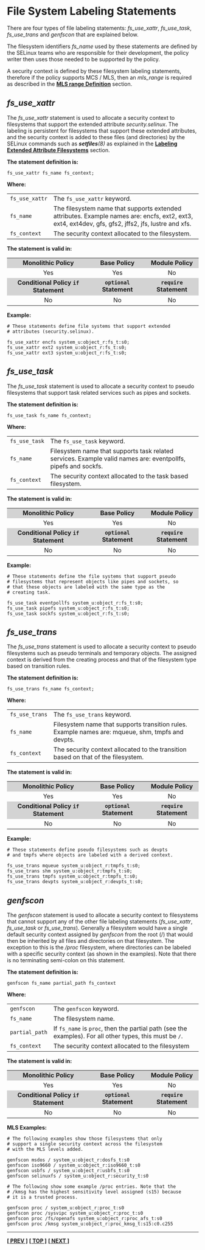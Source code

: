 # File System Labeling Statements

There are four types of file labeling statements: *fs_use_xattr*,
*fs_use_task*, *fs_use_trans* and *genfscon* that are explained below.

The filesystem identifiers *fs_name* used by these statements are
defined by the SELinux teams who are responsible for their development,
the policy writer then uses those needed to be supported by the policy.

A security context is defined by these filesystem labeling statements,
therefore if the policy supports MCS / MLS, then an *mls_range* is
required as described in the
[**MLS range Definition**](mls_statements.md#mls-range-definition) section.


## *fs_use_xattr*

The *fs_use_xattr* statement is used to allocate a security context to
filesystems that support the extended attribute *security.selinux*. The
labeling is persistent for filesystems that support these extended
attributes, and the security context is added to these files (and directories)
by the SELinux commands such as ***setfiles**(8)* as explained in the
[**Labeling Extended Attribute Filesystems**](objects.md#labeling-extended-attribute-filesystems)
section.

**The statement definition is:**

```
fs_use_xattr fs_name fs_context;
```

**Where:**

<table>
<tbody>
<tr>
<td><code>fs_use_xattr</code></td>
<td>The <code>fs_use_xattr</code> keyword.</td>
</tr>
<tr>
<td><code>fs_name</code></td>
<td>The filesystem name that supports extended attributes. Example names are: encfs, ext2, ext3, ext4, ext4dev, gfs, gfs2, jffs2, jfs, lustre and xfs.</td>
</tr>
<tr>
<td><code>fs_context</code></td>
<td>The security context allocated to the filesystem.</td>
</tr>
</tbody>
</table>

**The statement is valid in:**

<table style="text-align:center">
<tbody>
<tr style="background-color:#D3D3D3;">
<td><strong>Monolithic Policy</strong></td>
<td><strong>Base Policy</strong></td>
<td><strong>Module Policy</strong></td>
</tr>
<tr>
<td>Yes</td>
<td>Yes</td>
<td>No</td>
</tr>
<tr style="background-color:#D3D3D3;">
<td><strong>Conditional Policy <code>if</code> Statement</strong></td>
<td><strong><code>optional</code> Statement</strong></td>
<td><strong><code>require</code> Statement</strong></td>
</tr>
<tr>
<td>No</td>
<td>No</td>
<td>No</td>
</tr>
</tbody>
</table>

**Example:**

```
# These statements define file systems that support extended
# attributes (security.selinux).

fs_use_xattr encfs system_u:object_r:fs_t:s0;
fs_use_xattr ext2 system_u:object_r:fs_t:s0;
fs_use_xattr ext3 system_u:object_r:fs_t:s0;
```


## *fs_use_task*

The *fs_use_task* statement is used to allocate a security context to
pseudo filesystems that support task related services such as pipes and
sockets.

**The statement definition is:**

```
fs_use_task fs_name fs_context;
```

**Where:**

<table>
<tbody>
<tr>
<td><code>fs_use_task</code></td>
<td>The <code>fs_use_task</code> keyword.</td>
</tr>
<tr>
<td><code>fs_name</code></td>
<td>Filesystem name that supports task related services. Example valid names are: eventpollfs, pipefs and sockfs.</td>
</tr>
<tr>
<td><code>fs_context</code></td>
<td>The security context allocated to the task based filesystem.</td>
</tr>
</tbody>
</table>

**The statement is valid in:**

<table style="text-align:center">
<tbody>
<tr style="background-color:#D3D3D3;">
<td><strong>Monolithic Policy</strong></td>
<td><strong>Base Policy</strong></td>
<td><strong>Module Policy</strong></td>
</tr>
<tr>
<td>Yes</td>
<td>Yes</td>
<td>No</td>
</tr>
<tr style="background-color:#D3D3D3;">
<td><strong>Conditional Policy <code>if</code> Statement</strong></td>
<td><strong><code>optional</code> Statement</strong></td>
<td><strong><code>require</code> Statement</strong></td>
</tr>
<tr>
<td>No</td>
<td>No</td>
<td>No</td>
</tr>
</tbody>
</table>

**Example:**

```
# These statements define the file systems that support pseudo
# filesystems that represent objects like pipes and sockets, so
# that these objects are labeled with the same type as the
# creating task.

fs_use_task eventpollfs system_u:object_r:fs_t:s0;
fs_use_task pipefs system_u:object_r:fs_t:s0;
fs_use_task sockfs system_u:object_r:fs_t:s0;
```


## *fs_use_trans*

The *fs_use_trans* statement is used to allocate a security context to
pseudo filesystems such as pseudo terminals and temporary objects. The
assigned context is derived from the creating process and that of the
filesystem type based on transition rules.

**The statement definition is:**

```
fs_use_trans fs_name fs_context;
```

**Where:**

<table>
<tbody>
<tr>
<td><code>fs_use_trans</code></td>
<td>The <code>fs_use_trans</code> keyword.</td>
</tr>
<tr>
<td><code>fs_name</code></td>
<td>Filesystem name that supports transition rules. Example names are: mqueue, shm, tmpfs and devpts.</td>
</tr>
<tr>
<td><code>fs_context</code></td>
<td>The security context allocated to the transition based on that of the filesystem.</td>
</tr>
</tbody>
</table>

**The statement is valid in:**

<table style="text-align:center">
<tbody>
<tr style="background-color:#D3D3D3;">
<td><strong>Monolithic Policy</strong></td>
<td><strong>Base Policy</strong></td>
<td><strong>Module Policy</strong></td>
</tr>
<tr>
<td>Yes</td>
<td>Yes</td>
<td>No</td>
</tr>
<tr style="background-color:#D3D3D3;">
<td><strong>Conditional Policy <code>if</code> Statement</strong></td>
<td><strong><code>optional</code> Statement</strong></td>
<td><strong><code>require</code> Statement</strong></td>
</tr>
<tr>
<td>No</td>
<td>No</td>
<td>No</td>
</tr>
</tbody>
</table>

**Example:**

```
# These statements define pseudo filesystems such as devpts
# and tmpfs where objects are labeled with a derived context.

fs_use_trans mqueue system_u:object_r:tmpfs_t:s0;
fs_use_trans shm system_u:object_r:tmpfs_t:s0;
fs_use_trans tmpfs system_u:object_r:tmpfs_t:s0;
fs_use_trans devpts system_u:object_r:devpts_t:s0;
```


## *genfscon*

The *genfscon* statement is used to allocate a security context to
filesystems that cannot support any of the other file labeling
statements (*fs_use_xattr*, *fs_use_task* or *fs_use_trans*). Generally
a filesystem would have a single default security context assigned by
*genfscon* from the root (/) that would then be inherited by all files and
directories on that filesystem. The exception to this is the */proc*
filesystem, where directories can be labeled with a specific security
context (as shown in the examples). Note that there is no terminating
semi-colon on this statement.

**The statement definition is:**

```
genfscon fs_name partial_path fs_context
```

**Where:**

<table>
<tbody>
<tr>
<td><code>genfscon</code></td>
<td>The <code>genfscon</code> keyword.</td>
</tr>
<tr>
<td><code>fs_name</code></td>
<td>The filesystem name.</td>
</tr>
<tr>
<td><code>partial_path</code></td>
<td>If <code>fs_name</code> is <code>proc</code>, then the partial path (see the examples). For all other types, this must be <code>/</code>.</td>
</tr>
<tr>
<td><code>fs_context</code></td>
<td>The security context allocated to the filesystem</td>
</tr>
</tbody>
</table>

**The statement is valid in:**

<table style="text-align:center">
<tbody>
<tr style="background-color:#D3D3D3;">
<td><strong>Monolithic Policy</strong></td>
<td><strong>Base Policy</strong></td>
<td><strong>Module Policy</strong></td>
</tr>
<tr>
<td>Yes</td>
<td>Yes</td>
<td>No</td>
</tr>
<tr style="background-color:#D3D3D3;">
<td><strong>Conditional Policy <code>if</code> Statement</strong></td>
<td><strong><code>optional</code> Statement</strong></td>
<td><strong><code>require</code> Statement</strong></td>
</tr>
<tr>
<td>No</td>
<td>No</td>
<td>No</td>
</tr>
</tbody>
</table>

**MLS Examples:**

```
# The following examples show those filesystems that only
# support a single security context across the filesystem
# with the MLS levels added.

genfscon msdos / system_u:object_r:dosfs_t:s0
genfscon iso9660 / system_u:object_r:iso9660_t:s0
genfscon usbfs / system_u:object_r:usbfs_t:s0
genfscon selinuxfs / system_u:object_r:security_t:s0
```

```
# The following show some example /proc entries. Note that the
# /kmsg has the highest sensitivity level assigned (s15) because
# it is a trusted process.

genfscon proc / system_u:object_r:proc_t:s0
genfscon proc /sysvipc system_u:object_r:proc_t:s0
genfscon proc /fs/openafs system_u:object_r:proc_afs_t:s0
genfscon proc /kmsg system_u:object_r:proc_kmsg_t:s15:c0.c255
```


<!-- %CUTHERE% -->

---
**[[ PREV ]](sid_statement.md)** **[[ TOP ]](#)** **[[ NEXT ]](network_statements.md)**
